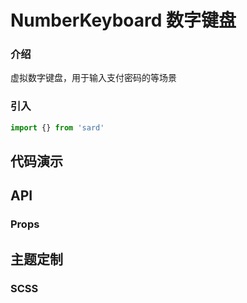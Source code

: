 # NumberKeyboard 数字键盘

### 介绍

虚拟数字键盘，用于输入支付密码的等场景

### 引入

```js
import {} from 'sard'
```

## 代码演示

## API

### Props

## 主题定制

### SCSS

```scss

```
